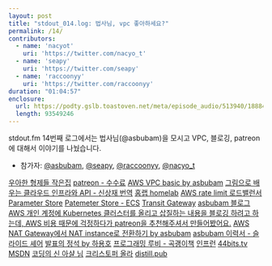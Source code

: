 ```yaml
---
layout: post
title: "stdout_014.log: 법사님, vpc 좋아하세요?"
permalink: /14/
contributors:
  - name: 'nacyot'
    uri: 'https://twitter.com/nacyo_t'
  - name: 'seapy'
    uri: 'https://twitter.com/seapy'
  - name: 'raccoonyy'
    uri: 'https://twitter.com/raccoonyy'
duration: "01:04:57"
enclosure:
  url: https://podty.gslb.toastoven.net/meta/episode_audio/513940/188843_1548262395996.mp3
  length: 93549246
---
```


stdout.fm 14번째 로그에서는 법사님(@asbubam)을 모시고 VPC, 블로깅, patreon에 대해서 이야기를 나눴습니다.

* 참가자: [@asbubam][asbubam], [@seapy][sea], [@raccoonyy][rac], [@nacyo_t][nac]

[asbubam]: https://twitter.com/asbubam
[sea]: https://twitter.com/seapy
[rac]: https://twitter.com/raccoonyy
[nac]: https://twitter.com/nacyo_t

[우아한 형제들 작은집](http://naver.me/x0wJs4BQ)
[patreon - 수수료](https://support.patreon.com/hc/en-us/articles/204606125-How-do-you-calculate-fees-)
[AWS VPC basic by asbubam](https://blog.2dal.com/2017/09/12/aws-vpc-basic/)
[그림으로 배우는 클라우드 인프라와 API - 신상재 번역](https://www.aladin.co.kr/shop/wproduct.aspx?ItemId=109486799)
[홈랩 homelab](https://www.reddit.com/r/homelab/)
[AWS rate limit 로드밸런서](https://docs.aws.amazon.com/general/latest/gr/aws_service_limits.html#limits_elastic_load_balancer)
[Parameter Store](https://docs.aws.amazon.com/systems-manager/latest/userguide/systems-manager-paramstore.html)
[Patemeter Store - ECS](https://docs.aws.amazon.com/AmazonECS/latest/developerguide/specifying-sensitive-data.html)
[Transit Gateway](https://aws.amazon.com/transit-gateway/)
[asbubam 블로그](https://blog.2dal.com/)
[AWS 개인 계정에 Kubernetes 클러스터를 올리고 삽질하는 내용을 블로깅 하려고 하는데, AWS 비용 때문에 걱정하다가 patreon을 추천해주셔서 만들어봤어요.](https://twitter.com/asbubam/status/973828322789675008?s=20)
[AWS NAT Gateway에서 NAT instance로 전환하기 by asbubam](https://blog.2dal.com/2018/12/31/nat-gateway-to-nat-instance/)
[asbubam 이력서 - 슬라이드 셰어](https://www.slideshare.net/SeungWooLee2/20130416)
[발표의 정석 by 하용호](https://t.co/DxXKMjrVRT)
[프로그래밍 루비 - 곡괭이책](https://blog.insightbook.co.kr/book/programming-insight/프로그래밍-루비-개정판/)
[인프런](https://www.inflearn.com/)
[44bits.tv](https://44bits.tv)
[MSDN](https://msdn.microsoft.com/)
[코딩의 신 아샬 님](https://www.youtube.com/channel/UCLLncfeIYljE0o_yUw7MkcA)
[크리스토퍼 올라](http://colah.github.io)
[distill.pub](https://distill.pub/)

